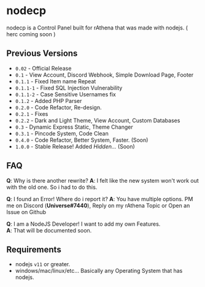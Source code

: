 # nodecp
nodecp is a Control Panel built for rAthena that was made with nodejs. ( herc coming soon )

## Previous Versions
- `0.02` - Official Release
- `0.1` - View Account, Discord Webhook, Simple Download Page, Footer
- `0.1.1` - Fixed Item name Repeat
- `0.1.1-1` - Fixed SQL Injection Vulnerability
- `0.1.1-2` - Case Sensitive Usernames fix
- `0.1.2` - Added PHP Parser
- `0.2.0` - Code Refactor, Re-design.
- `0.2.1` - Fixes
- `0.2.2` - Dark and Light Theme, View Account, Custom Databases
- `0.3` - Dynamic Express Static, Theme Changer
- `0.3.1` - Pincode System, Code Clean
- `0.4.0` - Code Refactor, Better System, Faster. (Soon)
- `1.0.0` - Stable Release! Added *Hidden...* (Soon)

## FAQ
**Q**: Why is there another rewrite?
**A**: I felt like the new system won't work out with the old one. So i had to do this.

**Q**: I found an Error! Where do i report it?
**A**: You have multiple options. PM me on Discord (**Universe#7440**), Reply on my rAthena Topic or Open an Issue on Github

**Q**: I am a NodeJS Developer! I want to add my own Features.  
**A**: That will be documented soon.

## Requirements
- nodejs `v11` or greater.
- windows/mac/linux/etc... Basically any Operating System that has nodejs.
